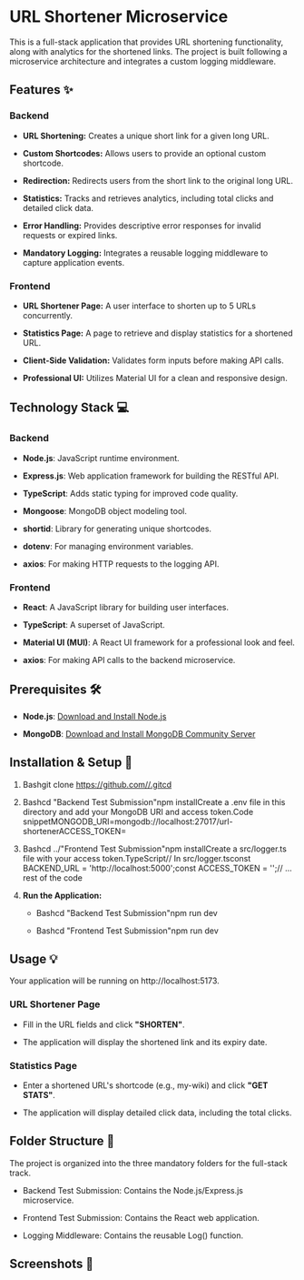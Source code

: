 URL Shortener Microservice
==========================

This is a full-stack application that provides URL shortening functionality, along with analytics for the shortened links. The project is built following a microservice architecture and integrates a custom logging middleware.

Features ✨
----------

### Backend

*   **URL Shortening:** Creates a unique short link for a given long URL.
    
*   **Custom Shortcodes:** Allows users to provide an optional custom shortcode.
    
*   **Redirection:** Redirects users from the short link to the original long URL.
    
*   **Statistics:** Tracks and retrieves analytics, including total clicks and detailed click data.
    
*   **Error Handling:** Provides descriptive error responses for invalid requests or expired links.
    
*   **Mandatory Logging:** Integrates a reusable logging middleware to capture application events.
    

### Frontend

*   **URL Shortener Page:** A user interface to shorten up to 5 URLs concurrently.
    
*   **Statistics Page:** A page to retrieve and display statistics for a shortened URL.
    
*   **Client-Side Validation:** Validates form inputs before making API calls.
    
*   **Professional UI:** Utilizes Material UI for a clean and responsive design.
    

Technology Stack 💻
-------------------

### Backend

*   **Node.js**: JavaScript runtime environment.
    
*   **Express.js**: Web application framework for building the RESTful API.
    
*   **TypeScript**: Adds static typing for improved code quality.
    
*   **Mongoose**: MongoDB object modeling tool.
    
*   **shortid**: Library for generating unique shortcodes.
    
*   **dotenv**: For managing environment variables.
    
*   **axios**: For making HTTP requests to the logging API.
    

### Frontend

*   **React**: A JavaScript library for building user interfaces.
    
*   **TypeScript**: A superset of JavaScript.
    
*   **Material UI (MUI)**: A React UI framework for a professional look and feel.
    
*   **axios**: For making API calls to the backend microservice.
    

Prerequisites 🛠️
-----------------

*   **Node.js**: [Download and Install Node.js](https://nodejs.org/)
    
*   **MongoDB**: [Download and Install MongoDB Community Server](https://www.mongodb.com/try/download/community)
    

Installation & Setup 🚀
-----------------------

1.  Bashgit clone https://github.com//.gitcd
    
2.  Bashcd "Backend Test Submission"npm installCreate a .env file in this directory and add your MongoDB URI and access token.Code snippetMONGODB\_URI=mongodb://localhost:27017/url-shortenerACCESS\_TOKEN=
    
3.  Bashcd ../"Frontend Test Submission"npm installCreate a src/logger.ts file with your access token.TypeScript// In src/logger.tsconst BACKEND\_URL = 'http://localhost:5000';const ACCESS\_TOKEN = '';// ... rest of the code
    
4.  **Run the Application:**
    
    *   Bashcd "Backend Test Submission"npm run dev
        
    *   Bashcd "Frontend Test Submission"npm run dev
        

Usage 💡
--------

Your application will be running on http://localhost:5173.

### URL Shortener Page

*   Fill in the URL fields and click **"SHORTEN"**.
    
*   The application will display the shortened link and its expiry date.
    

### Statistics Page

*   Enter a shortened URL's shortcode (e.g., my-wiki) and click **"GET STATS"**.
    
*   The application will display detailed click data, including the total clicks.
    

Folder Structure 📁
-------------------

The project is organized into the three mandatory folders for the full-stack track.

*   Backend Test Submission: Contains the Node.js/Express.js microservice.
    
*   Frontend Test Submission: Contains the React web application.
    
*   Logging Middleware: Contains the reusable Log() function.
    

Screenshots 📸
--------------
